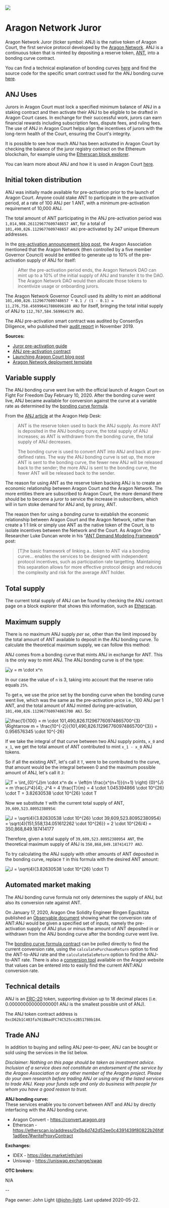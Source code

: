![](images/anj.jpg)

# Aragon Network Juror

Aragon Network Juror (ticker symbol: ANJ) is the native token of Aragon Court, the first service protocol developed by the [Aragon Network](overview.md). ANJ is a continuous token that is minted by depositing a reserve token, [ANT](https://wiki.aragon.org/network/aragon_network_token/), into a bonding curve contract.

You can find a technical explanation of bonding curves [here](https://yos.io/2018/11/10/bonding-curves) and find the source code for the specific smart contract used for the ANJ bonding curve [here](https://github.com/AragonBlack/fundraising/blob/next/apps/batched-bancor-market-maker/contracts/BatchedBancorMarketMaker.sol).

## ANJ Uses

Jurors in Aragon Court must lock a specified minimum balance of ANJ in a staking contract and then activate their ANJ to be eligible to be drafted in Aragon Court cases. In exchange for their successful work, jurors can earn financial rewards including subscription fees, dispute fees, and ruling fees. The use of ANJ in Aragon Court helps align the incentives of jurors with the long-term health of the Court, ensuring the Court's integrity.

It is possible to see how much ANJ has been activated in Aragon Court by checking the balance of the juror registry contract on the Ethereum blockchain, for example using the [Etherscan block explorer](https://etherscan.io/token/0xcD62b1C403fa761BAadFC74C525ce2B51780b184?a=0x0f7471c1df2021ff45f112878f755aabe7aa16bf#tokenAnalytics).

You can learn more about ANJ and how it is used in Aragon Court [here](https://help.aragon.org/article/41-aragon-court).

## Initial token distribution

ANJ was initially made available for pre-activation prior to the launch of Aragon Court. Anyone could stake ANT to participate in the pre-activation period, at a rate of 100 ANJ per 1 ANT, with a minimum pre-activation requirement of 10,000 ANJ.

The total amount of ANT participating in the ANJ pre-activation period was `1,014,908.261129677609748657 ANT`, for a total of `101,490,826.1129677609748657 ANJ` pre-activated by 247 unique Ethereum addresses.

In the [pre-activation announcement blog post](https://aragon.org/blog/aragon-court-pre-activation), the Aragon Association mentioned that the Aragon Network (then controlled by a five member Governor Council) would be entitled to generate up to 10% of the pre-activation supply of ANJ for itself:

> After the pre-activation period ends, the Aragon Network DAO can mint up to a 10% of the initial supply of ANJ and transfer it to the DAO. The Aragon Network DAO would then allocate those tokens to incentivize usage or onboarding jurors.

The Aragon Network Governor Council used its ability to mint an additional `101,490,826.1129677609748657 * 0.1 / (1 - 0.1) =  11,276,758.456996417886096188 ANJ` for itself, bringing the total initial supply of ANJ to `112,767,584.569964179 ANJ`.

The ANJ pre-activation smart contract was audited by ConsenSys Diligence, who published their [audit report](https://diligence.consensys.net/audits/2019/11/aragonone-aragon-network-presale/) in November 2019.

**Sources:**  
- [Juror pre-activation guide](https://blog.aragon.org/juror-pre-activation-guide/)  
- [ANJ pre-activation contract](https://etherscan.io/address/0xf89c8752d82972f94a4d1331e010ed6593e8ec49#readProxyContract)  
- [Launching Aragon Court blog post](https://blog.aragon.org/launching-aragon-court/)  
- [Aragon Network deployment template](https://github.com/aragon/aragon-network-deploy/blob/master/data/input/template.js#L23)

## Variable supply

The ANJ bonding curve went live with the official launch of Aragon Court on Fight For Freedom Day February 10, 2020. After the bonding curve went live, ANJ became available for conversion against the curve at a variable rate as determined by the [bonding curve formula](#automated-market-making).

From the [ANJ article](https://help.aragon.org/article/44-how-to-get-anj-and-become-an-aragon-court-juror) at the Aragon Help Desk:

> ANT is the reserve token used to back the ANJ supply. As more ANT is deposited in the ANJ bonding curve, the total supply of ANJ increases; as ANT is withdrawn from the bonding curve, the total supply of ANJ decreases.
> 
> The bonding curve is used to convert ANT into ANJ and back at pre-defined rates. The way the ANJ bonding curve is set up, the more ANT is sent to the bonding curve, the fewer new ANJ will be released back to the sender; the more ANJ is sent to the bonding curve, the fewer ANT will be released back to the sender.

The reason for using ANT as the reserve token backing ANJ is to create an economic relationship between Aragon Court and the Aragon Network. The more entities there are subscribed to Aragon Court, the more demand there should be to become a juror to service the increase in subscribers, which will in turn stoke demand for ANJ and, by proxy, ANT.

The reason then for using a _bonding curve_ to establish the economic relationship between Aragon Court and the Aragon Network, rather than create a 1:1 link or simply use ANT as the native token of the Court, is to isolate incentives between the Network and the Court. As Aragon One Researcher Luke Duncan wrote in his "[ANT Demand Modeling Framework](https://forum.aragon.org/t/ant-demand-modeling-framework/1389)" post:

> [T]he basic framework of linking a.. token to ANT via a bonding curve... enables the services to be designed with independent protocol incentives, such as participation rate targetting. Maintaining this separation allows for more effective protocol design and reduces the complexity and risk for the average ANT holder.

## Total supply

The current total supply of ANJ can be found by checking the ANJ contract page on a block explorer that shows this information, such as [Etherscan](https://etherscan.io/token/0xcD62b1C403fa761BAadFC74C525ce2B51780b184#tokenInfo).

## Maximum supply

There is no maximum ANJ supply *per se*, other than the limit imposed by the total amount of ANT available to deposit in the ANJ bonding curve. To calculate the theoretical maximum supply, we can follow this method:

ANJ comes from a bonding curve that mints ANJ in exchange for ANT. This is the only way to mint ANJ. The ANJ bonding curve is of the type:

![y = m \cdot x^n](images/ANJ--1.png)

In our case the value of `n` is 3, taking into account that the reserve ratio equals `25%`.

To get `m`, we use the price set by the bonding curve when the bonding curve went live, which was the same as the pre-activation price i.e., 100 ANJ per 1 ANT, and the total amount of ANJ minted during pre-activation, `101,490,826.112967760974865700 ANJ`. So:

![$$\frac{1}{100} = m \cdot 101,490,826.112967760974865700^{3} \Rightarrow m = \frac{10^{-2}}{101,490,826.112967760974865700^{3}} = 0.956576345 \cdot 10^{-26}$$](images/ANJ--2.png)

If we take the integral of that curve between two ANJ supply points, `x_0` and `x_1`, we get the total amount of ANT contributed to mint `x_1 - x_0` ANJ tokens.

So if all the existing ANT, let's call it `T`, were to be contributed to the curve, that amount would be the integral between 0 and the maximum possible amount of ANJ, let's call it `J`:

![$$T = \int_{0}^{J}m \cdot x^n dx = \left(m \frac{x^{n+1}}{n+1} \right) {0}^{J} = m \frac{J^4}{4}$$; $$J^4 = 4 \frac{T}{m} = 4 \cdot 1.045394866 \cdot 10^{26} \cdot T = 3.82630538 \cdot 10^{26} \cdot T$$](images/ANJ--3.png)

Now we substitute `T` with the current total supply of ANT, `39,609,523.80952380954`:

![$$J = \sqrt(4){3.82630538 \cdot 10^{26} \cdot 39,609,523.80952380954} = \sqrt(4){151,558,134.051612262 \cdot 10^{26}} = 2 \cdot 10^{26/4} = 350,868,849.187414177$$](images/ANJ--4.png)

Therefore, given a total supply of `39,609,523.80952380954 ANT`, the theoretical maximum supply of ANJ is `350,868,849.187414177 ANJ`.

To try calculating the ANJ supply with other amounts of ANT deposited in the bonding curve, replace `T` in this formula with the desired ANT amount:

![$$J = \sqrt(4){3.82630538 \cdot 10^{26} \cdot T}$$](images/ANJ--5.png)

## Automated market making

The ANJ bonding curve formula not only determines the supply of ANJ, but also its conversion rate against ANT.

On January 17, 2020, Aragon One Solidity Engineer Bingen Eguzkitza published an [Observable document](https://observablehq.com/@anjbondingcurve/anj-bonding-curve) showing what the conversion rate of ANT:ANJ would be given a specified set of inputs, namely the pre-activation supply of ANJ plus or minus the amount of ANT deposited in or withdrawn from the ANJ bonding curve after the bonding curve went live.

The [bonding curve formula contract](https://etherscan.io/address/0x274aac49b63f07bf6998964ad20020b18383a09d#readContract) can be polled directly to find the current conversion rate, using the `calculatePurchaseReturn` option to find the ANT-to-ANJ rate and the `calculateSaleReturn` option to find the ANJ-to-ANT rate. There is also a [conversion tool](https://convert.aragon.org) available on the Aragon website that values can be entered into to easily find the current ANT:ANJ conversion rate.

## Technical details

ANJ is an [ERC-20](https://eips.ethereum.org/EIPS/eip-20) token, supporting division up to 18 decimal places (i.e. 0.000000000000000001 ANJ is the smallest possible unit of ANJ).

The ANJ token contract address is `0xcD62b1C403fa761BAadFC74C525ce2B51780b184`.

## Trade ANJ

In addition to buying and selling ANJ peer-to-peer, ANJ can be bought or sold using the services in the list below.

_Disclaimer: Nothing on this page should be taken as investment advice. Inclusion of a service does not constitute an endorsement of the service by the Aragon Association or any other member of the Aragon project. Please do your own research before trading ANJ or using any of the listed services to trade ANJ. Keep your funds safe and only do business with people for whom you have a good reason to trust._

**ANJ bonding curve:**  
These services enable you to convert between ANT and ANJ by directly interfacing with the ANJ bonding curve.

- Aragon Convert - https://convert.aragon.org  
- Etherscan - https://etherscan.io/address/0x0b4d742d52ee0c4391439f80822b26fdf1ad6ee7#writeProxyContract


**Exchanges:**
  
- IDEX - https://idex.market/eth/anj
- Uniswap - https://uniswap.exchange/swap  

**OTC brokers:**

N/A

--

Page owner: John Light ([@john-light](https://github.com/john-light). Last updated 2020-05-22.
